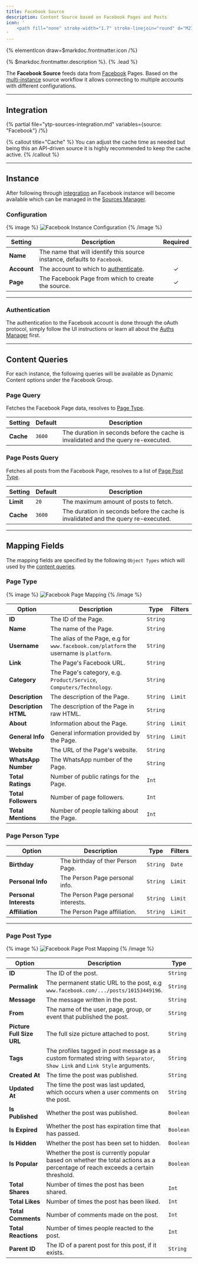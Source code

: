 ```yaml
---
title: Facebook Source
description: Content Source based on Facebook Pages and Posts
icon: '
    <path fill="none" stroke-width="1.7" stroke-linejoin="round" d="M27.999 15c0-7.179-5.82-12.999-13-12.999C7.82 2.001 2 7.821 2 15.001c0 6.488 4.754 11.866 10.968 12.841v-9.084h-3.3v-3.757h3.3v-2.864c0-3.258 1.941-5.058 4.91-5.058 1.423 0 2.91.254 2.91.254v3.199H19.15c-1.615 0-2.118 1.002-2.118 2.03v2.439h3.605l-.576 3.757h-3.03v9.084C23.246 26.867 28 21.489 28 15.001Z"/>
'
---
```


{% elementIcon draw=$markdoc.frontmatter.icon /%}

{% $markdoc.frontmatter.description %}. {% .lead %}

The **Facebook Source** feeds data from [Facebook](https://www.facebook.com/) Pages. Based on the [multi-instance](manager#multi-instance) source workflow it allows connecting to multiple accounts with different configurations.

---

## Integration

{% partial file="ytp-sources-integration.md" variables={source: "Facebook"} /%}

{% callout title="Cache" %}
You can adjust the cache time as needed but being this an API-driven source it is highly recommended to keep the cache active.
{% /callout %}

---

## Instance

After following through [integration](#integration) an Facebook instance will become available which can be managed in the [Sources Manager](manager).

### Configuration

{% image %}
![Facebook Instance Configuration](/assets/ytp/sources/fb-config.webp)
{% /image %}

| Setting | Description | Required |
| ------- | ----------- | :------: |
| **Name** | The name that will identify this source instance, defaults to `Facebook`. |
| **Account** | The account to which to [authenticate](manager#authentication). | &#x2713; |
| **Page** | The Facebook Page from which to create the source. | &#x2713; |

---

### Authentication

The authentication to the Facebook account is done through the oAuth protocol, simply follow the UI instructions or learn all about the [Auths Manager](../../auths-manager) first.

---

## Content Queries

For each instance, the following queries will be available as Dynamic Content options under the Facebook Group.

### Page Query

Fetches the Facebook Page data, resolves to [Page Type](#page-type).

| Setting | Default | Description |
| ------- | ------- | ----------- |
| **Cache** | `3600` | The duration in seconds before the cache is invalidated and the query re-executed. |

### Page Posts Query

Fetches all posts from the Facebook Page, resolves to a list of [Page Post Type](#page-post-type).

| Setting | Default | Description |
| ------- | ------- | ----------- |
| **Limit** | `20` | The maximum amount of posts to fetch. |
| **Cache** | `3600` | The duration in seconds before the cache is invalidated and the query re-executed. |

---

## Mapping Fields

The mapping fields are specified by the following `Object Types` which will used by the [content queries](#content-queries).

### Page Type

{% image %}
![Facebook Page Mapping](/assets/ytp/sources/fb-mapping-page.webp)
{% /image %}

| Option | Description | Type | Filters |
| ------ | ----------- | ---- | ------- |
| **ID** | The ID of the Page. | `String` |
| **Name** | The name of the Page. | `String` |
| **Username** | The alias of the Page, e.g for `www.facebook.com/platform` the username is `platform`. | `String` |
| **Link** | The Page's Facebook URL. | `String` |
| **Category** | The Page's category, e.g. `Product/Service`, `Computers/Technology`. | `String` |
| **Description** | The description of the Page. | `String` | `Limit` |
| **Description HTML** | The description of the Page in raw HTML. | `String` |
| **About** | Information about the Page. | `String` | `Limit` |
| **General Info** | General information provided by the Page. | `String` | `Limit` |
| **Website** | The URL of the Page's website. | `String` |
| **WhatsApp Number** | The WhatsApp number of the Page. | `String` |
| **Total Ratings** | Number of public ratings for the Page. | `Int` |
| **Total Followers** | Number of page followers. | `Int` |
| **Total Mentions** | Number of people talking about the Page. | `Int` |

### Page Person Type

| Option | Description | Type | Filters |
| ------ | ----------- | ---- | ------- |
| **Birthday** | The birthday of ther Person Page. | `String` | `Date` |
| **Personal Info** | The Person Page personal info. | `String` | `Limit` |
| **Personal Interests** | The Person Page personal interests. | `String` | `Limit` |
| **Affiliation** | The Person Page affiliation. | `String` | `Limit` |

---

### Page Post Type

{% image %}
![Facebook Page Post Mapping](/assets/ytp/sources/fb-mapping-post.webp)
{% /image %}

| Option | Description | Type | Filters |
| ------ | ----------- | ---- | ------- |
| **ID** | The ID of the post. | `String` |
| **Permalink** | The permanent static URL to the post, e.g `www.facebook.com/.../posts/10153449196`. | `String` |
| **Message** | The message written in the post. | `String` | `Limit` |
| **From** | The name of the user, page, group, or event that published the post. | `String` |
| **Picture Full Size URL** | The full size picture attached to post. | `String` |
| **Tags** | The profiles tagged in post message as a custom formated string with `Separator`, `Show Link` and `Link Style` arguments. | `String` |
| **Created At** | The time the post was published. | `String` | `Date` |
| **Updated At** | The time the post was last updated, which occurs when a user comments on the post. | `String` | `Date` |
| **Is Published** | Whether the post was published. | `Boolean` |
| **Is Expired** | Whether the post has expiration time that has passed. | `Boolean` |
| **Is Hidden** | Whether the post has been set to hidden. | `Boolean` |
| **Is Popular** | Whether the post is currently popular based on whether the total actions as a percentage of reach exceeds a certain threshold. | `Boolean` |
| **Total Shares** | Number of times the post has been shared. | `Int` |
| **Total Likes** | Number of times the post has been liked. | `Int` |
| **Total Comments** | Number of comments made on the post. | `Int` |
| **Total Reactions** | Number of times people reacted to the post. | `Int` |
| **Parent ID** | The ID of a parent post for this post, if it exists. | `String` |

